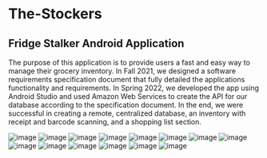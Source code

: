# The-Stockers
## Fridge Stalker Android Application
The purpose of this application is to provide users a fast and easy way to manage their grocery inventory. 
In Fall 2021, we designed a software requirements specification document that fully detailed the applications functionality and requirements. 
In Spring 2022, we developed the app using Android Studio and used Amazon Web Services to create the API for our database according to the specification document. 
In the end, we were successful in creating a remote, centralized database, an inventory with receipt and barcode scanning, and a shopping list section.

![image](https://user-images.githubusercontent.com/47125700/168901688-bf19da7d-b94f-4ed0-bd8a-c23bbe64e766.png)
![image](https://user-images.githubusercontent.com/47125700/168901810-3a998826-6b5a-4620-b503-b057fae5cbfd.png)
![image](https://user-images.githubusercontent.com/47125700/168902027-c355f21b-e969-426d-9ac3-29c3dccdab32.png)
![image](https://user-images.githubusercontent.com/47125700/168902109-13e7071d-8e8a-4399-a3b7-9cd605a56a9e.png)
![image](https://user-images.githubusercontent.com/47125700/168902298-c6736e7e-f301-40b3-adc6-f1f74bd3365d.png)
![image](https://user-images.githubusercontent.com/47125700/168902467-943d3c99-8346-4dbf-925c-cf66dc71438a.png)
![image](https://user-images.githubusercontent.com/47125700/168902612-3cfdb879-8f32-457f-b58e-6c8d4b5617a7.png)
![image](https://user-images.githubusercontent.com/47125700/168902763-328f10af-7c36-433f-9842-1522b9fd046a.png)
![image](https://user-images.githubusercontent.com/47125700/168902875-b6641892-30dd-4b8d-b9b7-19eac0ebc8fe.png)
![image](https://user-images.githubusercontent.com/47125700/168902965-3f4c7454-074b-493b-9568-abd315906eb0.png)
![image](https://user-images.githubusercontent.com/47125700/168903101-aa68a066-043c-4ce8-af38-3c4b779f3f83.png)
![image](https://user-images.githubusercontent.com/47125700/168903224-4abe790d-1776-4e3c-bc98-3cf144fd72c0.png)
![image](https://user-images.githubusercontent.com/47125700/168903336-11d3bc7f-37ee-4065-be26-94a3b0021a75.png)
![image](https://user-images.githubusercontent.com/47125700/168903420-777f3e2c-9c2a-4b08-9f7c-6092e608ffc9.png)














